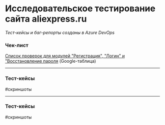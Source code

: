 # Исследовательское тестирование сайта aliexpress.ru

*Тест-кейсы и баг-репорты созданы в Azure DevOps*

### Чек-лист
[Список проверок для модулей "Регистрация", "Логин" и "Восстановление пароля](https://docs.google.com/spreadsheets/d/1Qs4tbe5b2bVXf6ht31xa0-g021pVxsN7svm-mSGgflk/edit#gid=35148370) (Google-таблица)

---

### Тест-кейсы 

#скриншоты

---

### Тест-кейсы 

#скриншоты